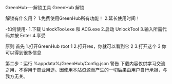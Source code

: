 GreenHub---解锁工具
GreenHub 解锁

解锁有什么用？
1.免费使用GreenHub所有功能！ 2.延长使用时间！

-如何使用-
1.下载 UnlockTool.exe 和 ACG.exe 2.启动 UnlockTool 3.输入所需代码并按 Enter 4.享受

原则
首先 1.打开GreenHub root 1 2.打开res，你就可以看到它 2 3.打开这个 3 你可以得到很多信息

第二步：运行 %appdata%/GreenHub/Config.json
警告
下载内容仅供学习交流之用，不得用于商业用途。因使用本站资源而产生的一切后果由用户自行承担，与我方无关。
